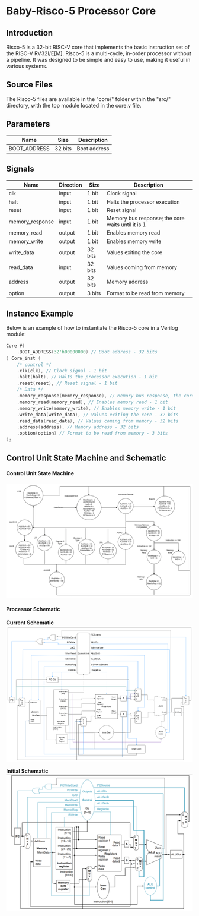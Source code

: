 # Baby-Risco-5 Processor Core

## Introduction

Risco-5 is a 32-bit RISC-V core that implements the basic instruction set of the RISC-V RV32I/E[M]. Risco-5 is a multi-cycle, in-order processor without a pipeline. It was designed to be simple and easy to use, making it useful in various systems.

## Source Files

The Risco-5 files are available in the "core/" folder within the "src/" directory, with the top module located in the core.v file.

## Parameters

| Name         | Size    | Description        |
|--------------|---------|--------------------|
| BOOT_ADDRESS | 32 bits | Boot address       |

## Signals

| Name              | Direction | Size    | Description                                                       |
|-------------------|-----------|---------|-------------------------------------------------------------------|
| clk               | input     | 1 bit   | Clock signal                                                      |
| halt              | input     | 1 bit   | Halts the processor execution                                     |
| reset             | input     | 1 bit   | Reset signal                                                      |
| memory_response   | input     | 1 bit   | Memory bus response; the core waits until it is 1                 |
| memory_read       | output    | 1 bit   | Enables memory read                                               |
| memory_write      | output    | 1 bit   | Enables memory write                                              |
| write_data        | output    | 32 bits | Values exiting the core                                           |
| read_data         | input     | 32 bits | Values coming from memory                                         |
| address           | output    | 32 bits | Memory address                                                    |
| option            | output    | 3 bits  | Format to be read from memory                                     |

## Instance Example

Below is an example of how to instantiate the Risco-5 core in a Verilog module:

```verilog
Core #(
    .BOOT_ADDRESS(32'h00000000) // Boot address - 32 bits
) Core_inst (
    /* control */
    .clk(clk), // Clock signal - 1 bit
    .halt(halt), // Halts the processor execution - 1 bit
    .reset(reset), // Reset signal - 1 bit
    /* Data */
    .memory_response(memory_response), // Memory bus response, the core waits until it is 1 - 1 bit
    .memory_read(memory_read), // Enables memory read - 1 bit
    .memory_write(memory_write), // Enables memory write - 1 bit
    .write_data(write_data), // Values exiting the core - 32 bits
    .read_data(read_data), // Values coming from memory - 32 bits
    .address(address), // Memory address - 32 bits
    .option(option) // Format to be read from memory - 3 bits
);
```

## Control Unit State Machine and Schematic

#### Control Unit State Machine

![Control Unit State Machine](imgs/risco5_state_machine.png)

#### Processor Schematic

**Current Schematic**
![Current Processor Schematic](imgs/risco5_datapath.png)

**Initial Schematic**
![Old Processor Schematic](imgs/esquematico.png)